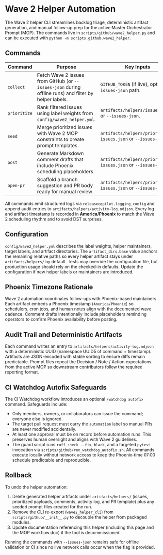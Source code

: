 # Wave 2 Helper Automation

The Wave 2 helper CLI streamlines backlog triage, deterministic artifact generation, and manual follow-up prep for the active Master Orchestrator Prompt (MOP). The commands live in `scripts/github/wave2_helper.py` and can be executed with `python -m scripts.github.wave2_helper`.

## Commands

| Command | Purpose | Key Inputs | Outputs |
| --- | --- | --- | --- |
| `collect` | Fetch Wave 2 issues from GitHub (or `--issues-json` during offline runs) and filter by helper labels. | `GITHUB_TOKEN` (if live), optional `--issues-json` path. | `artifacts/helpers/issues.json` |
| `prioritize` | Rank filtered issues using label weights from `config/wave2_helper.yml`. | `artifacts/helpers/issues.json` or `--issues-json`. | `artifacts/helpers/prioritized-issues.json` with metadata |
| `seed` | Merge prioritized issues with Wave 2 MOP constraints to create prompt templates. | `artifacts/helpers/prioritized-issues.json` or `--issues-json`. | Prompt files under `project/prompts/wave2/` |
| `post` | Generate Markdown comment drafts that include Phoenix scheduling placeholders. | `artifacts/helpers/prioritized-issues.json` or `--issues-json`. | `artifacts/helpers/comments/<ISSUE>.md` |
| `open-pr` | Scaffold a branch suggestion and PR body ready for manual review. | `artifacts/helpers/prioritized-issues.json` or `--issues-json`. | `artifacts/helpers/pr_template.md` |

All commands emit structured logs via `releasecopilot.logging_config` and append audit entries to `artifacts/helpers/activity-log.ndjson`. Every log and artifact timestamp is recorded in **America/Phoenix** to match the Wave 2 scheduling rhythm and to avoid DST surprises.

## Configuration

`config/wave2_helper.yml` describes the label weights, helper maintainers, target labels, and artifact directories. The `artifact_dirs.base` value anchors the remaining relative paths so every helper artifact stays under `artifacts/helpers/` by default. Tests may override the configuration file, but production usage should rely on the checked-in defaults. Update the configuration if new helper labels or maintainers are introduced.

## Phoenix Timezone Rationale

Wave 2 automation coordinates follow-ups with Phoenix-based maintainers. Each artifact embeds a Phoenix timestamp (`America/Phoenix`) so schedulers, cron jobs, and human notes align with the documented wave cadence. Comment drafts intentionally include placeholders reminding operators to confirm Phoenix availability before posting.

## Audit Trail and Deterministic Artifacts

Each command writes an entry to `artifacts/helpers/activity-log.ndjson` with a deterministic UUID (namespace UUID5 of command + timestamp). Artifacts are JSON-encoded with stable sorting to ensure diffs remain predictable. Prompt files repeat the Decision / Note / Action expectations from the active MOP so downstream contributors follow the required reporting format.

## CI Watchdog Autofix Safeguards

The CI Watchdog workflow introduces an optional `/watchdog autofix` command.
Safeguards include:

- Only members, owners, or collaborators can issue the command; everyone
  else is ignored.
- The target pull request must carry the `automation` label so manual PRs
  are never modified accidentally.
- At least one approval must be on record before automation runs. This
  preserves human oversight and aligns with Wave 2 guidelines.
- The guard script runs `ruff check --fix`, `black`, and a targeted `pytest`
  invocation via `scripts/github/run_watchdog_autofix.sh`. All commands
  execute locally without network access to keep the Phoenix-time 07:00
  schedule predictable and reproducible.

## Rollback

To undo the helper automation:

1. Delete generated helper artifacts under `artifacts/helpers/` (issues, prioritized payloads, comments, activity log, and PR template) plus any seeded prompt files created for the run.
2. Remove the CLI re-export (`wave2_helper_cli`) from `scripts/github/__init__.py` to decouple the helper from packaged modules.
3. Update documentation referencing this helper (including this page and the MOP workflow doc) if the tool is decommissioned.

Running the commands with `--issues-json` remains safe for offline validation or CI since no live network calls occur when the flag is provided.
